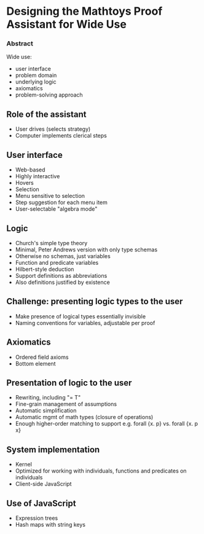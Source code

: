 # Designing the Mathtoys Proof Assistant for Wide Use

### Abstract

Wide use: 

- user interface
- problem domain
- underlying logic
- axiomatics
- problem-solving approach

## Role of the assistant

- User drives (selects strategy)
- Computer implements clerical steps

## User interface

- Web-based
- Highly interactive
- Hovers
- Selection
- Menu sensitive to selection
- Step suggestion for each menu item
- User-selectable "algebra mode"

## Logic

- Church's simple type theory
- Minimal, Peter Andrews version with only type schemas
- Otherwise no schemas, just variables
- Function and predicate variables
- Hilbert-style deduction
- Support definitions as abbreviations
- Also definitions justified by existence

## Challenge: presenting logic types to the user

- Make presence of logical types essentially invisible
- Naming conventions for variables, adjustable per proof

## Axiomatics

- Ordered field axioms
- Bottom element

## Presentation of logic to the user

- Rewriting, including "= T"
- Fine-grain management of assumptions
- Automatic simplification
- Automatic mgmt of math types (closure of operations)
- Enough higher-order matching to support e.g. forall {x. p} vs. forall {x. p x}

## System implementation

- Kernel
- Optimized for working with individuals, functions and predicates on individuals
- Client-side JavaScript

## Use of JavaScript

- Expression trees
- Hash maps with string keys


